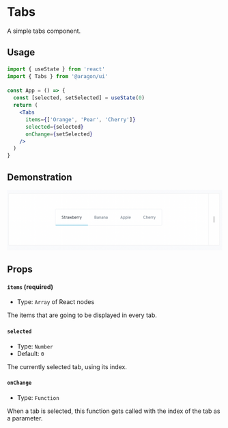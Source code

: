 # Tabs

A simple tabs component.

## Usage <a href="#usage" id="usage"></a>

```jsx
import { useState } from 'react'
import { Tabs } from '@aragon/ui'

const App = () => {
  const [selected, setSelected] = useState(0)
  return (
    <Tabs
      items={['Orange', 'Pear', 'Cherry']}
      selected={selected}
      onChange={setSelected}
    />
  )
}
```

## Demonstration

![](<../../../../.gitbook/assets/Schermata 2022-06-25 alle 22.19.48.png>)

## Props <a href="#props" id="props"></a>

#### `items` (required) <a href="#items-required" id="items-required"></a>

* Type: `Array` of React nodes

The items that are going to be displayed in every tab.

#### `selected` <a href="#selected" id="selected"></a>

* Type: `Number`
* Default: `0`

The currently selected tab, using its index.

#### `onChange` <a href="#onchange" id="onchange"></a>

* Type: `Function`

When a tab is selected, this function gets called with the index of the tab as a parameter.
